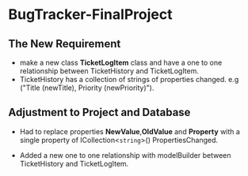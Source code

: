 # BugTracker-FinalProject
 
## The New Requirement
- make a new class **TicketLogItem** class and have a one to one relationship   between TicketHistory and TicketLogItem.
- TicketHistory has a collection of strings of properties changed. e.g ("Title (newTitle), Priority (newPriority)"). 

 ## Adjustment to Project and Database
- Had to replace properties **NewValue**,**OldValue** and **Property** with a single property of ICollection<`string`>() PropertiesChanged.

- Added a new one to one relationship with modelBuilder between TicketHistory and TicketLogItem.